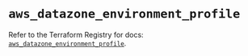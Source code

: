 # `aws_datazone_environment_profile`

Refer to the Terraform Registry for docs: [`aws_datazone_environment_profile`](https://registry.terraform.io/providers/hashicorp/aws/6.14.0/docs/resources/datazone_environment_profile).
